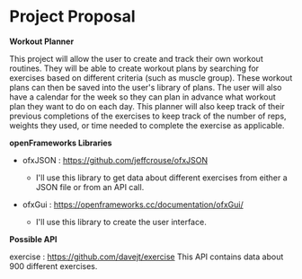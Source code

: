 # Project Proposal

**Workout Planner**

This project will allow the user to create and track their own workout routines.
They will be able to create workout plans by searching for exercises based on
different criteria (such as muscle group). These workout plans can then be saved
into the user's library of plans. The user will also have a calendar for the week
so they can plan in advance what workout plan they want to do on each day.
This planner will also keep track of their previous completions of the exercises 
to keep track of the number of reps, weights they used, or time needed to complete 
the exercise as applicable.



**openFrameworks Libraries**

* ofxJSON : https://github.com/jeffcrouse/ofxJSON
	* I'll use this library to get data about different exercises from either a JSON file or 
from an API call. 

* ofxGui : https://openframeworks.cc/documentation/ofxGui/
	* I'll use this library to create the user interface.


**Possible API**

exercise : https://github.com/davejt/exercise
This API contains data about 900 different exercises.